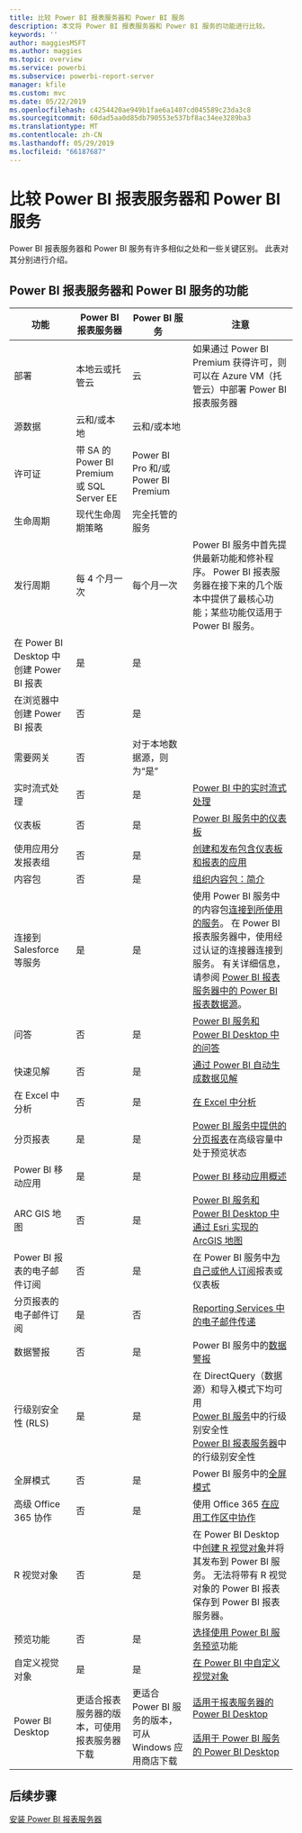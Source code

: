 ```yaml
---
title: 比较 Power BI 报表服务器和 Power BI 服务
description: 本文将 Power BI 报表服务器和 Power BI 服务的功能进行比较。
keywords: ''
author: maggiesMSFT
ms.author: maggies
ms.topic: overview
ms.service: powerbi
ms.subservice: powerbi-report-server
manager: kfile
ms.custom: mvc
ms.date: 05/22/2019
ms.openlocfilehash: c4254420ae949b1fae6a1407cd045589c23da3c8
ms.sourcegitcommit: 60dad5aa0d85db790553e537bf8ac34ee3289ba3
ms.translationtype: MT
ms.contentlocale: zh-CN
ms.lasthandoff: 05/29/2019
ms.locfileid: "66187687"
---
```

# <a name="comparing-power-bi-report-server-and-the-power-bi-service"></a>比较 Power BI 报表服务器和 Power BI 服务

Power BI 报表服务器和 Power BI 服务有许多相似之处和一些关键区别。 此表对其分别进行介绍。

## <a name="features-of-power-bi-report-server-and-the-power-bi-service"></a>Power BI 报表服务器和 Power BI 服务的功能

| 功能 | Power BI 报表服务器 | Power BI 服务 | 注意 |
|---------|---------|---------|---------|
| 部署 | 本地云或托管云 | 云 | 如果通过 Power BI Premium 获得许可，则可以在 Azure VM（托管云）中部署 Power BI 报表服务器 |
| 源数据 | 云和/或本地 | 云和/或本地 |  |
| 许可证 | 带 SA 的 Power BI Premium 或 SQL Server EE | Power BI Pro 和/或 Power BI Premium | |  
| 生命周期 | 现代生命周期策略 | 完全托管的服务 |  |
| 发行周期 | 每 4 个月一次 | 每个月一次 | Power BI 服务中首先提供最新功能和修补程序。 Power BI 报表服务器在接下来的几个版本中提供了最核心功能；某些功能仅适用于 Power BI 服务。 |
| 在 Power BI Desktop 中创建 Power BI 报表 | 是 | 是 |  |
| 在浏览器中创建 Power BI 报表 | 否 | 是 |  |
| 需要网关 | 否 | 对于本地数据源，则为“是” |  |
| 实时流式处理 | 否 | 是 | [Power BI 中的实时流式处理](../service-real-time-streaming.md) |
| 仪表板 | 否 | 是 | [Power BI 服务中的仪表板](../consumer/end-user-dashboards.md) |
| 使用应用分发报表组 | 否 | 是 | [创建和发布包含仪表板和报表的应用](../service-create-distribute-apps.md) |
| 内容包 | 否 | 是 | [组织内容包：简介](../service-organizational-content-pack-introduction.md) |
| 连接到 Salesforce 等服务 | 是 | 是 | 使用 Power BI 服务中的内容包[连接到所使用的服务](../service-connect-to-services.md)。 在 Power BI 报表服务器中，使用经过认证的连接器连接到服务。 有关详细信息，请参阅 [Power BI 报表服务器中的 Power BI 报表数据源](data-sources.md)。 |
| 问答 | 否 | 是 | [Power BI 服务和 Power BI Desktop 中的问答](../power-bi-tutorial-q-and-a.md) 
| 快速见解 | 否 | 是 | [通过 Power BI 自动生成数据见解](../consumer/end-user-insights.md) |
| 在 Excel 中分析 | 否 | 是 | [在 Excel 中分析](../service-analyze-in-excel.md) 
| 分页报表 | 是 | 是 | [Power BI 服务中提供的分页报表](../paginated-reports-report-builder-power-bi.md)在高级容量中处于预览状态 |
| Power BI 移动应用 | 是 | 是 | [Power BI 移动应用概述](../consumer/mobile/mobile-apps-for-mobile-devices.md) |
| ARC GIS 地图 | 否 | 是 | [Power BI 服务和 Power BI Desktop 中通过 Esri 实现的 ArcGIS 地图](../visuals/power-bi-visualization-arcgis.md) |
| Power BI 报表的电子邮件订阅 | 否 | 是 | 在 Power BI 服务中[为自己或他人订阅](../service-report-subscribe.md)报表或仪表板 |
| 分页报表的电子邮件订阅 | 是 | 否 | [Reporting Services 中的电子邮件传递](https://docs.microsoft.com/sql/reporting-services/subscriptions/e-mail-delivery-in-reporting-services)  |
| 数据警报 | 否 | 是 | Power BI 服务中的[数据警报](../service-set-data-alerts.md)
| 行级别安全性 (RLS) | 是 | 是 | 在 DirectQuery（数据源）和导入模式下均可用 <br>[Power BI 服务](../service-admin-rls.md)中的行级别安全性 <br>[Power BI 报表服务器](row-level-security-report-server.md)中的行级别安全性 |
| 全屏模式 | 否 | 是 | Power BI 服务中的[全屏模式](../consumer/end-user-focus.md) |
| 高级 Office 365 协作 | 否 | 是 | 使用 Office 365 [在应用工作区中协作](../service-collaborate-power-bi-workspace.md) |
| R 视觉对象 | 否 | 是 | 在 Power BI Desktop 中[创建 R 视觉对象](../desktop-r-visuals.md)并将其发布到 Power BI 服务。 无法将带有 R 视觉对象的 Power BI 报表保存到 Power BI 报表服务器。  |
| 预览功能 | 否 | 是 | [选择使用 Power BI 服务预览](../consumer/end-user-preview-features.md)功能 |
| 自定义视觉对象 | 是 | 是 | [在 Power BI 中自定义视觉对象](../power-bi-custom-visuals.md) |
| Power BI Desktop | 更适合报表服务器的版本，可使用报表服务器下载 | 更适合 Power BI 服务的版本，可从 Windows 应用商店下载 | [适用于报表服务器的 Power BI Desktop](https://powerbi.microsoft.com/report-server/) <br><br> [适用于 Power BI 服务的 Power BI Desktop](http://aka.ms/pbidesktopstore) |

## <a name="next-steps"></a>后续步骤

[安装 Power BI 报表服务器](install-report-server.md)  